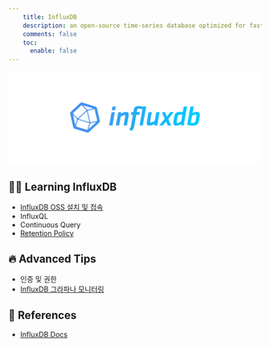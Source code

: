 ```yaml
---
    title: InfluxDB
    description: an open-source time-series database optimized for fast ingest and complex queries.
    comments: false
    toc:
      enable: false
---
```


![](/images/logo/influxdb.png#compact)

## 👨‍💻 Learning InfluxDB
- [InfluxDB OSS 설치 및 접속](install-and-connect)
- InfluxQL  
- Continuous Query
- [Retention Policy](retention-policy)


## 🔥 Advanced Tips
- 인증 및 권한
- [InfluxDB 그라파나 모니터링](grafana-monitoring)

## 🔖 References
- [InfluxDB Docs](https://docs.influxdata.com/influxdb/v1.8/)  
